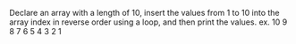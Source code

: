 Declare an array with a length of 10, insert the values ​​from 1 to 10 into the array index in reverse order using a loop, and then print the values.
ex.
10 9 8 7 6 5 4 3 2 1

